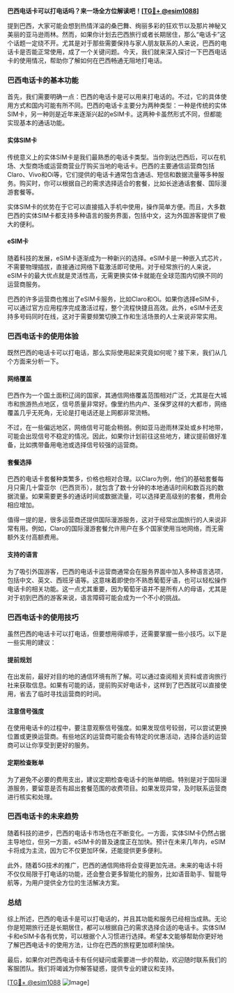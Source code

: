 **巴西电话卡可以打电话吗？来一场全方位解读吧！[[TG💪+ @esim1088](https://t.me/s/esim1088)]**

提到巴西，大家可能会想到热情洋溢的桑巴舞、绚丽多彩的狂欢节以及那片神秘又美丽的亚马逊雨林。然而，如果你计划去巴西旅行或者长期居住，那么“电话卡”这个话题一定绕不开。尤其是对于那些需要保持与家人朋友联系的人来说，巴西的电话卡是否能正常使用，成了一个关键问题。今天，我们就来深入探讨一下巴西电话卡的使用情况，帮助你了解如何在巴西畅通无阻地打电话。

### 巴西电话卡的基本功能

首先，我们需要明确一点：巴西的电话卡是可以用来打电话的。不过，它的具体使用方式和国内可能有所不同。巴西的电话卡主要分为两种类型：一种是传统的实体SIM卡，另一种则是近年来逐渐兴起的eSIM卡。这两种卡虽然形式不同，但都能实现基本的通话功能。

#### 实体SIM卡

传统意义上的实体SIM卡是我们最熟悉的电话卡类型。当你到达巴西后，可以在机场、大型商场或运营商营业厅购买当地的电话卡。巴西的主要通信运营商包括Claro、Vivo和Oi等，它们提供的电话卡通常包含通话、短信和数据流量等多种服务。购买时，你可以根据自己的需求选择适合的套餐，比如长途通话套餐、国际漫游套餐等。

实体SIM卡的优势在于它可以直接插入手机中使用，操作简单方便。而且，大多数巴西的实体SIM卡都支持多种语言的服务界面，包括中文，这为外国游客提供了极大的便利。

#### eSIM卡

随着科技的发展，eSIM卡逐渐成为一种新兴的选择。eSIM卡是一种嵌入式芯片，不需要物理插拔，直接通过网络下载激活即可使用。对于经常旅行的人来说，eSIM卡的最大优点就是灵活性高，无需更换实体卡就能在全球范围内切换不同的运营商服务。

巴西的许多运营商也推出了eSIM卡服务，比如Claro和Oi。如果你选择eSIM卡，可以通过官方应用程序完成激活过程，整个流程快捷且高效。此外，eSIM卡还支持多号码同时在线，这对于需要频繁切换工作和生活场景的人士来说非常实用。

### 巴西电话卡的使用体验

既然巴西的电话卡可以打电话，那么实际使用起来究竟如何呢？接下来，我们从几个方面来分析一下。

#### 网络覆盖

巴西作为一个国土面积辽阔的国家，其通信网络覆盖范围相对广泛，尤其是在大城市和旅游热点地区，信号质量非常好。像里约热内卢、圣保罗这样的大都市，网络覆盖几乎无死角，无论是打电话还是上网都非常流畅。

不过，在一些偏远地区，网络信号可能会稍弱。例如亚马逊雨林深处或乡村地带，可能会出现信号不稳定的情况。因此，如果你计划前往这些地方，建议提前做好准备，比如携带备用电池或选择信号较强的运营商。

#### 套餐选择

巴西的电话卡套餐种类繁多，价格也相对合理。以Claro为例，他们的基础套餐每月只需几十雷亚尔（巴西货币），就包含了数十分钟的本地通话时间和数百兆的数据流量。如果需要更多的通话时间或数据流量，可以选择更高级别的套餐，费用会相应增加。

值得一提的是，很多运营商还提供国际漫游服务，这对于经常出国旅行的人来说非常有用。例如，Claro的国际漫游套餐允许用户在多个国家使用当地网络，而无需额外支付高额费用。

#### 支持的语言

为了吸引外国游客，巴西的电话卡运营商通常会在服务界面中加入多种语言选项，包括中文、英文、西班牙语等。这意味着即使你不熟悉葡萄牙语，也可以轻松操作电话卡的相关功能。这一点尤其重要，因为葡萄牙语并不是所有人的母语，尤其是对于初到巴西的游客来说，语言障碍可能会成为一个不小的挑战。

### 巴西电话卡的使用技巧

虽然巴西的电话卡可以打电话，但要想用得顺手，还需要掌握一些小技巧。以下是一些实用的建议：

#### 提前规划

在出发前，最好对目的地的通信环境有所了解。可以通过查阅相关资料或咨询旅行社来获取信息。如果有可能的话，提前购买好电话卡，这样到了巴西就可以直接使用，省去了临时寻找运营商的时间。

#### 注意信号强度

在使用电话卡的过程中，要注意观察信号强度。如果发现信号较弱，可以尝试更换位置或更换运营商。有些地区的运营商可能会有特定的优惠活动，选择合适的运营商可以让你享受到更好的服务。

#### 定期检查账单

为了避免不必要的费用支出，建议定期检查电话卡的账单明细。特别是对于国际漫游服务，要留意是否有超出套餐范围的收费项目。如果发现异常，及时联系运营商进行核实和处理。

### 巴西电话卡的未来趋势

随着科技的进步，巴西的电话卡市场也在不断变化。一方面，实体SIM卡仍然占据主导地位，但另一方面，eSIM卡的普及速度正在加快。预计在未来几年内，eSIM卡将成为主流，因为它不仅更加环保，还能提供更多便利。

此外，随着5G技术的推广，巴西的通信网络将会变得更加先进。未来的电话卡将不仅仅局限于打电话的功能，还会整合更多智能化的服务，比如语音助手、智能导航等，为用户提供全方位的生活解决方案。

### 总结

综上所述，巴西的电话卡是可以打电话的，并且其功能和服务已经相当成熟。无论你是短期旅行还是长期居住，都可以根据自己的需求选择合适的电话卡。实体SIM卡和eSIM卡各有优势，可以根据个人习惯进行选择。希望本文能够帮助你更好地了解巴西电话卡的使用方法，让你在巴西的旅程更加顺利愉快。

最后，如果你对巴西电话卡有任何疑问或需要进一步的帮助，欢迎随时联系我们的客服团队。我们将竭诚为你解答疑惑，提供专业的建议和支持。

[[TG💪+ @esim1088](https://t.me/s/esim1088) ![Image](https://i.postimg.cc/4NQfJmqS/Snipaste-2025-05-13-00-14-12.png)]